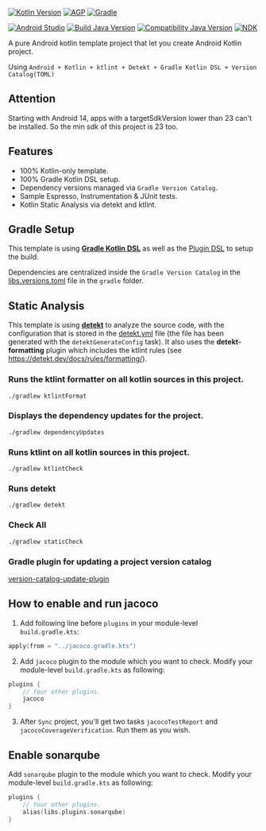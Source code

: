 [![Kotlin Version](https://img.shields.io/badge/Kotlin-2.1.21-blue)](https://kotlinlang.org)
[![AGP](https://img.shields.io/badge/AGP-8.10.0-orange)](https://developer.android.com/studio/releases/gradle-plugin)
[![Gradle](https://img.shields.io/badge/Gradle-8.14-green)](https://gradle.org)

[![Android Studio](https://img.shields.io/badge/Android_Studio-Meerkat_Feature_Drop_|_2024.3.2-green)](https://developer.android.com/studio)
[![Build Java Version](https://img.shields.io/badge/JDK-17.0.6-green)](https://www.oracle.com/java/technologies/javase/jdk17-archive-downloads.html)
[![Compatibility Java Version](https://img.shields.io/badge/Compatibility_Java_-17-green)](https://www.oracle.com/java/technologies/javase/jdk11-archive-downloads.html)
[![NDK](https://img.shields.io/badge/NDK-25.2.9519653-green)](https://developer.android.com/ndk/downloads)

A pure Android kotlin template project that let you create Android Kotlin project.

Using `Android + Kotlin + ktlint + Detekt + Gradle Kotlin DSL + Version Catalog(TOML)`

## Attention
Starting with Android 14, apps with a targetSdkVersion lower than 23 can't be installed.
So the min sdk of this project is 23 too.

## Features
- 100% Kotlin-only template.
- 100% Gradle Kotlin DSL setup.
- Dependency versions managed via `Gradle Version Catalog`.
- Sample Espresso, Instrumentation & JUnit tests.
- Kotlin Static Analysis via detekt and ktlint.

## Gradle Setup
This template is using [**Gradle Kotlin DSL**](https://docs.gradle.org/current/userguide/kotlin_dsl.html) as well as the [Plugin DSL](https://docs.gradle.org/current/userguide/plugins.html#sec:plugins_block) to setup the build.

Dependencies are centralized inside the `Gradle Version Catalog` in the [libs.versions.toml](gradle/libs.versions.toml) file in the `gradle` folder.

## Static Analysis
This template is using [**detekt**](https://github.com/detekt/detekt) to analyze the source code, 
with the configuration that is stored in the [detekt.yml](config/detekt/detekt.yml) file (the file has been generated with the `detektGenerateConfig` task). 
It also uses the **detekt-formatting** plugin which includes the ktlint rules (see https://detekt.dev/docs/rules/formatting/).

###  Runs the ktlint formatter on all kotlin sources in this project.
```shell
./gradlew ktlintFormat
```

### Displays the dependency updates for the project.
```shell
./gradlew dependencyUpdates
```

### Runs ktlint on all kotlin sources in this project.
```shell
./gradlew ktlintCheck
```

### Runs detekt
```shell
./gradlew detekt
```

### Check All
```shell
./gradlew staticCheck
```

### Gradle plugin for updating a project version catalog 
[version-catalog-update-plugin](https://github.com/littlerobots/version-catalog-update-plugin)

## How to enable and run jacoco
1. Add following line before `plugins` in your module-level `build.gradle.kts`:
```kotlin
apply(from = "../jacoco.gradle.kts")
```
2. Add `jacoco` plugin to the module which you want to check. Modify your module-level `build.gradle.kts` as following:
```kotlin
plugins {
    // Your other plugins.
    jacoco
}
```
3. After `Sync` project, you'll get two tasks `jacocoTestReport` and `jacocoCoverageVerification`.
Run them as you wish.

## Enable sonarqube
Add `sonarqube` plugin to the module which you want to check. Modify your module-level `build.gradle.kts` as following:
```kotlin
plugins {
    // Your other plugins.
    alias(libs.plugins.sonarqube)
}
```
